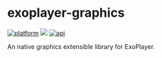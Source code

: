 # exoplayer-graphics
[![platform](https://img.shields.io/badge/platform-android-green.svg)](http://developer.android.com/index.html)
<img src="https://img.shields.io/badge/license-MIT-green.svg?style=flat">
[![api](https://img.shields.io/badge/API-16%2B-blue.svg?style=flat)](https://android-arsenal.com/api?level=16)

An native graphics extensible library for ExoPlayer.
